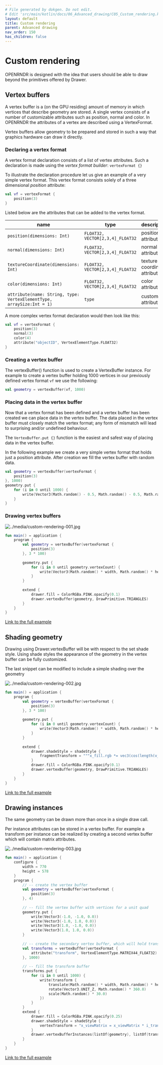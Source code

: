 ```yaml
---
# File generated by dokgen. Do not edit. 
# Edit 'src/main/kotlin/docs/06_Advanced_drawing/C05_Custom_rendering.kt' instead.
layout: default
title: Custom rendering
parent: Advanced drawing
nav_order: 150
has_children: false
---
```

 
# Custom rendering

OPENRNDR is designed with the idea that users should be able to draw 
beyond the primitives offered by Drawer.

## Vertex buffers

A vertex buffer is a (on the GPU residing) amount of memory in which 
vertices that describe geometry are stored. A single vertex consists 
of a number of customizable attributes such as position, normal and color. 
In OPENRNDR the attributes of a vertex are described using a VertexFormat.

Vertex buffers allow geometry to be prepared and stored in such a way that 
graphics hardware can draw it directly.

### Declaring a vertex format

A vertex format declaration consists of a list of vertex attributes. 
Such a declaration is made using the _vertex format builder_: 
`vertexFormat {}`

To illustrate the declaration procedure let us give an example of a 
very simple vertex format. This vertex format
consists solely of a three dimensional _position_ attribute: 
 
```kotlin
val vf = vertexFormat {
    position(3)
}
``` 
 
Listed below are the attributes that can be added to the vertex format.

name                                                                  | type      | description
----------------------------------------------------------------------|-----------|-------------------------------
`position(dimensions: Int)`                                           | `FLOAT32, VECTOR[2,3,4]_FLOAT32` | position attribute
`normal(dimensions: Int)`                                             | `FLOAT32, VECTOR[2,3,4]_FLOAT32` | normal attribute
`textureCoordinate(dimensions: Int)`                                  | `FLOAT32, VECTOR[2,3,4]_FLOAT32` | texture coordinate attribute
`color(dimensions: Int)`                                              | `FLOAT32, VECTOR[2,3,4]_FLOAT32` | color attribute
`attribute(name: String, type: VertexElementType, arraySize:Int = 1)` | `type`    | custom attribute

A more complex vertex format declaration would then look like this: 
 
```kotlin
val vf = vertexFormat {
    position(3)
    normal(3)
    color(4)
    attribute("objectID", VertexElementType.FLOAT32)
}
``` 
 
### Creating a vertex buffer

The vertexBuffer() function is used to create a VertexBuffer instance. 
For example to create a vertex buffer holding 1000 vertices in our 
previously defined vertex format `vf` we use the following: 
 
```kotlin
val geometry = vertexBuffer(vf, 1000)
``` 
 
### Placing data in the vertex buffer

Now that a vertex format has been defined and a vertex buffer has been 
created we can place data in the vertex buffer. The data placed in the 
vertex buffer must closely match the vertex format; any form of mismatch 
will lead to surprising and/or undefined behaviour.

The `VertexBuffer.put {}` function is the easiest and safest way of 
placing data in the vertex buffer.

In the following example we create a very simple vertex format that 
holds just a position attribute. After creation we
fill the vertex buffer with random data. 
 
```kotlin
val geometry = vertexBuffer(vertexFormat {
    position(3)
}, 1000)
geometry.put {
    for (i in 0 until 1000) {
        write(Vector3(Math.random() - 0.5, Math.random() - 0.5, Math.random() - 0.5))
    }
}
``` 
 
### Drawing vertex buffers 
 
<img alt="../media/custom-rendering-001.jpg" src="../media/custom-rendering-001.jpg" loading="lazy"> 
 
```kotlin
fun main() = application {
    program {
        val geometry = vertexBuffer(vertexFormat {
            position(3)
        }, 3 * 100)
        
        geometry.put {
            for (i in 0 until geometry.vertexCount) {
                write(Vector3(Math.random() * width, Math.random() * height, 0.0))
            }
        }
        
        extend {
            drawer.fill = ColorRGBa.PINK.opacify(0.1)
            drawer.vertexBuffer(geometry, DrawPrimitive.TRIANGLES)
        }
    }
}
``` 
 
[Link to the full example](https://github.com/openrndr/openrndr-examples/blob/master/src/main/kotlin/examples/06_Advanced_drawing/C05_Custom_rendering000.kt) 
 
## Shading geometry

Drawing using Drawer.vertexBuffer will be with respect to the set 
shade style. Using shade styles the appearance of the geometry in 
the vertex buffer can be fully customized.

The last snippet can be modified to include a simple shading over the 
geometry 
 
<img alt="../media/custom-rendering-002.jpg" src="../media/custom-rendering-002.jpg" loading="lazy"> 
 
```kotlin
fun main() = application {
    program {
        val geometry = vertexBuffer(vertexFormat {
            position(3)
        }, 3 * 100)
        
        geometry.put {
            for (i in 0 until geometry.vertexCount) {
                write(Vector3(Math.random() * width, Math.random() * height, 0.00))
            }
        }
        
        extend {
            drawer.shadeStyle = shadeStyle {
                fragmentTransform = """x_fill.rgb *= vec3(cos(length(v_viewPosition))*0.4+0.6);"""
            }
            drawer.fill = ColorRGBa.PINK.opacify(0.1)
            drawer.vertexBuffer(geometry, DrawPrimitive.TRIANGLES)
        }
    }
}
``` 
 
[Link to the full example](https://github.com/openrndr/openrndr-examples/blob/master/src/main/kotlin/examples/06_Advanced_drawing/C05_Custom_rendering001.kt) 
 
## Drawing instances

The same geometry can be drawn more than once in a single draw call.

Per instance attributes can be stored in a vertex buffer. For example a 
transform per instance can be realized by
creating a second vertex buffer which will contain matrix attributes. 
 
<img alt="../media/custom-rendering-003.jpg" src="../media/custom-rendering-003.jpg" loading="lazy"> 
 
```kotlin
fun main() = application {
    configure {
        width = 770
        height = 578
    }
    program {
        // -- create the vertex buffer
        val geometry = vertexBuffer(vertexFormat {
            position(3)
        }, 4)
        
        // -- fill the vertex buffer with vertices for a unit quad
        geometry.put {
            write(Vector3(-1.0, -1.0, 0.0))
            write(Vector3(-1.0, 1.0, 0.0))
            write(Vector3(1.0, -1.0, 0.0))
            write(Vector3(1.0, 1.0, 0.0))
        }
        
        // -- create the secondary vertex buffer, which will hold transformations
        val transforms = vertexBuffer(vertexFormat {
            attribute("transform", VertexElementType.MATRIX44_FLOAT32)
        }, 1000)
        
        // -- fill the transform buffer
        transforms.put {
            for (i in 0 until 1000) {
                write(transform {
                    translate(Math.random() * width, Math.random() * height)
                    rotate(Vector3.UNIT_Z, Math.random() * 360.0)
                    scale(Math.random() * 30.0)
                })
            }
        }
        extend {
            drawer.fill = ColorRGBa.PINK.opacify(0.25)
            drawer.shadeStyle = shadeStyle {
                vertexTransform = "x_viewMatrix = x_viewMatrix * i_transform;"
            }
            drawer.vertexBufferInstances(listOf(geometry), listOf(transforms), DrawPrimitive.TRIANGLE_STRIP, 1000)
        }
    }
}
``` 
 
[Link to the full example](https://github.com/openrndr/openrndr-examples/blob/master/src/main/kotlin/examples/06_Advanced_drawing/C05_Custom_rendering002.kt) 
